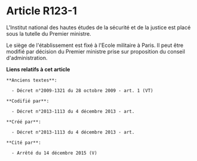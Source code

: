 # Article R123-1

L'Institut national des hautes études de la sécurité et de la justice est placé sous la tutelle du Premier ministre.

Le siège de l'établissement est fixé à l'Ecole militaire à Paris. Il peut être modifié par décision du Premier ministre prise
sur proposition du conseil d'administration.

**Liens relatifs à cet article**

	**Anciens textes**:

	  - Décret n°2009-1321 du 28 octobre 2009 - art. 1 (VT)

	**Codifié par**:

	  - Décret n°2013-1113 du 4 décembre 2013 - art.

	**Créé par**:

	  - Décret n°2013-1113 du 4 décembre 2013 - art.

	**Cité par**:

	  - Arrêté du 14 décembre 2015 (V)
